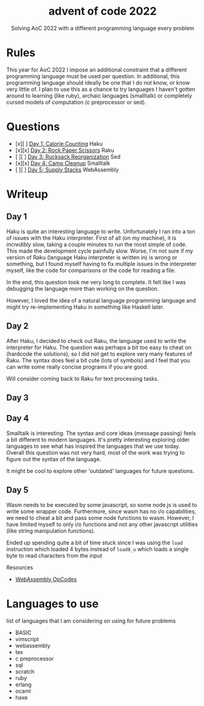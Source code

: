 
<div align="center">

# advent of code 2022

Solving AoC 2022 with a different programming language every problem

</div>

# Rules

This year for AoC 2022 I impose an additional constraint that a different
programming language must be used per question. In additional, this programming
language should ideally be one that I do not know, or know very little of. I
plan to use this as a chance to try languages I haven't gotten around to
learning (like ruby), archaic languages (smalltalk) or completely cursed models
of computation (c preprocessor or sed).

# Questions

- [x][ ] [Day 1: Calorie Counting](https://adventofcode.com/2022/day/1) Haku
- [x][x] [Day 2: Rock Paper Scissors](https://adventofcode.com/2022/day/2) Raku
- [ ][ ] [Day 3: Rucksack Reorganization](https://adventofcode.com/2022/day/3) Sed
- [x][x] [Day 4: Camp Cleanup](https://adventofcode.com/2022/day/4) Smalltalk
- [ ][ ] [Day 5: Supply Stacks](https://adventofcode.com/2022/day/5) WebAssembly

# Writeup

## Day 1

Haku is quite an interesting language to write. Unfortunately I ran into a ton
of issues with the Haku interpreter. First of all (on my machine), it is
_incredibly_ slow, taking a couple minutes to run the most simple of code. This
made the development cycle painfully slow. Worse, I'm not sure if my version of
Raku (language Haku interpreter is written in) is wrong or something, but I
found myself having to fix multiple issues in the interpreter myself, like the
code for comparisons or the code for reading a file.

In the end, this question took me very long to complete. It felt like I was
debugging the language more than working on the question.

However, I loved the idea of a natural language programming language and might
try re-implementing Haku in something like Haskell later.

## Day 2

After Haku, I decided to check out Raku, the language used to write the
interpreter for Haku. The question was perhaps a bit too easy to cheat on
(hardcode the solutions), so I did not get to explore very many features of
Raku. The syntax does feel a bit cute (lots of symbols) and I feel that you can
write some really concise programs if you are good.

Will consider coming back to Raku for text processing tasks.

## Day 3


## Day 4

Smalltalk is interesting. The syntax and core ideas (message passing) feels a
bit different to modern languages. It's pretty interesting exploring older
languages to see what has inspired the languages that we use today. Overall
this question was not very hard, most of the work was trying to figure out the
syntax of the language.

It might be cool to explore other 'outdated' languages for future questions.

## Day 5

Wasm needs to be executed by some javascript, so some node.js is used to write
some wrapper code. Furthermore, since wasm has no i/o capabilities, we need to
cheat a bit and pass some node functions to wasm. However, I have limited
myself to only i/o functions and not any other javascript utilities (like
string manipulation functions).

Ended up spending quite a bit of time stuck since I was using the
`load` instruction which loaded 4 bytes instead of `load8_u` which
loads a single byte to read characters from the input

Resources
- [WebAssembly OpCodes](https://pengowray.github.io/wasm-ops/)

# Languages to use

list of languages that I am considering on using for future problems
- BASIC
- vimscript
- webassembly
- tex
- c preprocessor
- sql
- scratch
- ruby
- erlang
- ocaml
- haxe
